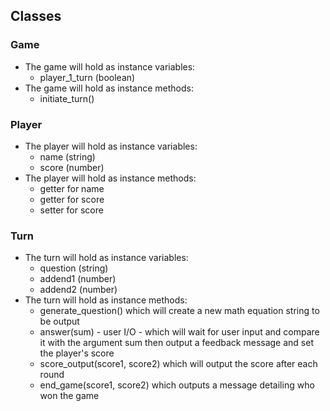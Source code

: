 ## Classes

### Game
* The game will hold as instance variables:
  * player_1_turn (boolean)
* The game will hold as instance methods:
  * initiate_turn()

### Player
* The player will hold as instance variables:
  * name (string)
  * score (number)
* The player will hold as instance methods:
  * getter for name
  * getter for score
  * setter for score

### Turn
* The turn will hold as instance variables:
  * question (string)
  * addend1 (number)
  * addend2 (number)
* The turn will hold as instance methods:
  * generate_question() which will create a new math equation string to be output
  * answer(sum) - user I/O - which will wait for user input and compare it with the argument sum then output a feedback message and set the player's score
  * score_output(score1, score2) which will output the score after each round
  * end_game(score1, score2) which outputs a message detailing who won the game